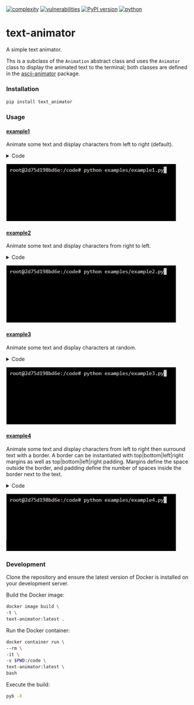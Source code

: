[![complexity](https://img.shields.io/badge/complexity-A-brightgreen)](https://radon.readthedocs.io/en/latest/api.html#module-radon.complexity)
[![vulnerabilities](https://img.shields.io/badge/vulnerabilities-None-brightgreen)](https://pypi.org/project/bandit/)
[![PyPI version](https://badge.fury.io/py/text-animator.svg)](https://badge.fury.io/py/text-animator)
[![python](https://img.shields.io/badge/python-3.7%20%7C%203.8%20%7C%203.9%20%7C%203.10-teal)](https://www.python.org/downloads/)
# text-animator

A simple text animator.

Ths is a subclass of the `Animation` abstract class and uses the `Animator` class to display the animated text to the terminal; both classes are defined in the [ascii-animator](https://pypi.org/project/ascii-animator/0.1.6/) package. 


### Installation
```bash
pip install text_animator
```

### Usage

#### [example1](https://github.com/soda480/text-animator/blob/main/examples/example1.py)

Animate some text and display characters from left to right (default).

<details><summary>Code</summary>

```Python
from text_animator import TextAnimation
text = """This is the text
    that we want to animate
    let's see how well
    this works ..."""
TextAnimation(text)()
```

</details>

![example1](https://github.com/soda480/text-animator/blob/main/docs/images/example1.gif?raw=true)

#### [example2](https://github.com/soda480/text-animator/blob/main/examples/example2.py)

Animate some text and display characters from right to left.

<details><summary>Code</summary>

```Python
from text_animator import TextAnimation, Effect
text = """This is the text
    that we want to animate
    let's see how well
    this works ..."""
TextAnimation(text, effect=Effect.RIGHT_TO_LEFT)()
```

</details>

![example2](https://github.com/soda480/text-animator/blob/main/docs/images/example2.gif?raw=true)

#### [example3](https://github.com/soda480/text-animator/blob/main/examples/example3.py)

Animate some text and display characters at random.

<details><summary>Code</summary>

```Python
from text_animator import TextAnimation, Effect
text = """This is the text
    that we want to animate
    let's see how well
    this works ..."""
TextAnimation(text, effect=Effect.RANDOM)()
```

</details>

![example3](https://github.com/soda480/text-animator/blob/main/docs/images/example3.gif?raw=true)

#### [example4](https://github.com/soda480/text-animator/blob/main/examples/example4.py)

Animate some text and display characters from left to right then surround text with a border. A border can be instantiated with top|bottom|left|right margins as well as top|bottom|left|right padding.  Margins define the space outside the border, and padding define the number of spaces inside the border next to the text.

<details><summary>Code</summary>

```Python
from text_animator import TextAnimation, Effect, Border
text = """This is the text
    that we want to animate
    let's see how well
    this works ..."""
TextAnimation(text, effect=Effect.RANDOM, border=Border(lm=0, tm=0, bm=0, tp=0, bp=0))()
```

</details>

![example4](https://github.com/soda480/text-animator/blob/main/docs/images/example4.gif?raw=true)

### Development

Clone the repository and ensure the latest version of Docker is installed on your development server.

Build the Docker image:
```bash
docker image build \
-t \
text-animator:latest .
```

Run the Docker container:
```bash
docker container run \
--rm \
-it \
-v $PWD:/code \
text-animator:latest \
bash
```

Execute the build:
```sh
pyb -X
```
